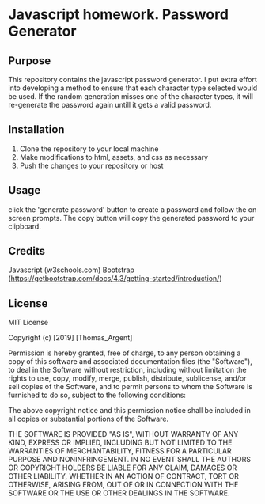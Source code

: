 # Javascript homework. Password Generator

## Purpose

This repository contains the javascript password generator. I put extra effort into developing a method to ensure that each character type selected would be used. If the random generation misses one of the character types, it will re-generate the password again untill it gets a valid password. 

## Installation

1. Clone the repository to your local machine
2. Make modifications to html, assets, and css as necessary
3. Push the changes to your repository or host 

## Usage
click the 'generate password' button to create a password and follow the on screen prompts. The copy button will copy the generated password to your clipboard. 

## Credits
Javascript (w3schools.com)
Bootstrap  (https://getbootstrap.com/docs/4.3/getting-started/introduction/)

## License
MIT License

Copyright (c) [2019] [Thomas_Argent]

Permission is hereby granted, free of charge, to any person obtaining a copy
of this software and associated documentation files (the "Software"), to deal
in the Software without restriction, including without limitation the rights
to use, copy, modify, merge, publish, distribute, sublicense, and/or sell
copies of the Software, and to permit persons to whom the Software is
furnished to do so, subject to the following conditions:

The above copyright notice and this permission notice shall be included in all
copies or substantial portions of the Software.

THE SOFTWARE IS PROVIDED "AS IS", WITHOUT WARRANTY OF ANY KIND, EXPRESS OR
IMPLIED, INCLUDING BUT NOT LIMITED TO THE WARRANTIES OF MERCHANTABILITY,
FITNESS FOR A PARTICULAR PURPOSE AND NONINFRINGEMENT. IN NO EVENT SHALL THE
AUTHORS OR COPYRIGHT HOLDERS BE LIABLE FOR ANY CLAIM, DAMAGES OR OTHER
LIABILITY, WHETHER IN AN ACTION OF CONTRACT, TORT OR OTHERWISE, ARISING FROM,
OUT OF OR IN CONNECTION WITH THE SOFTWARE OR THE USE OR OTHER DEALINGS IN THE
SOFTWARE.